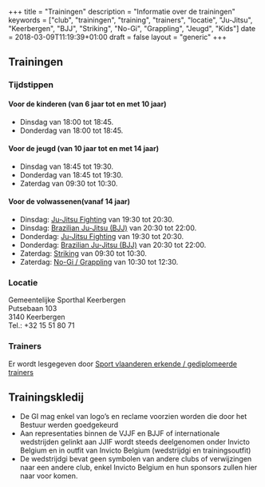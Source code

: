 +++
title = "Trainingen"
description = "Informatie over de trainingen"
keywords = ["club", "trainingen", "training", "trainers", "locatie", "Ju-Jitsu", "Keerbergen", "BJJ", "Striking", "No-Gi", "Grappling", "Jeugd", "Kids"]
date = 2018-03-09T11:19:39+01:00
draft = false
layout = "generic"
+++
## Trainingen
### Tijdstippen

#### Voor de kinderen (van 6 jaar tot en met 10 jaar)
* Dinsdag van 18:00 tot 18:45. 
* Donderdag van 18:00 tot 18:45.

#### Voor de jeugd (van 10 jaar tot en met 14 jaar)
* Dinsdag van 18:45 tot 19:30. 
* Donderdag van 18:45 tot 19:30.
* Zaterdag van 09:30 tot 10:30.

#### Voor de volwassenen(vanaf 14 jaar)
* Dinsdag: [Ju-Jitsu Fighting](/fighting) van 19:30 tot 20:30.
* Dinsdag: [Brazilian Ju-Jitsu (BJJ)](/bjj) van 20:30 tot 22:00.
* Donderdag: [Ju-Jitsu Fighting](/fighting) van 19:30 tot 20:30.
* Donderdag: [Brazilian Ju-Jitsu (BJJ)](/bjj) van 20:30 tot 22:00.
* Zaterdag: [Striking](/striking) van 09:30 tot 10:30.
* Zaterdag: [No-Gi / Grappling](/grappling) van 10:30 tot 12:30.

### Locatie
Gemeentelijke Sporthal Keerbergen \
Putsebaan 103 \
3140 Keerbergen \
Tel.: +32 15 51 80 71

### Trainers
Er wordt lesgegeven door [Sport vlaanderen erkende / gediplomeerde trainers](/trainers)

## Trainingskledij 
* De GI mag enkel van logo’s en reclame voorzien worden die door het Bestuur werden goedgekeurd
* Aan representaties binnen de VJJF en BJJF of internationale wedstrijden gelinkt aan JJIF wordt steeds deelgenomen onder Invicto Belgium en in outfit van Invicto Belgium (wedstrijdgi en trainingsoutfit)
* De wedstrijdgi bevat geen symbolen van andere clubs of verwijzingen naar een andere club, enkel Invicto Belgium en hun sponsors zullen hier naar voor komen.